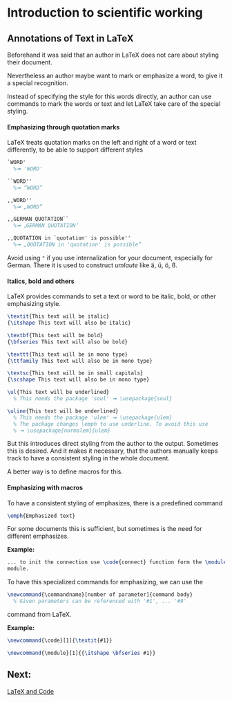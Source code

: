 # Introduction to scientific working

## Annotations of Text in LaTeX

Beforehand it was said that an author in LaTeX does not care about styling their
document.

Nevertheless an author maybe want to mark or emphasize a word, to give it a
special recognition.

Instead of specifying the style for this words directly, an author can use
commands to mark the words or text and let LaTeX take care of the special
styling.

#### Emphasizing through quotation marks

LaTeX treats quotation marks on the left and right of a word or text
differently, to be able to support different styles

```Latex
`WORD'
  %➟ 'WORD'

``WORD''
  %➟ “WORD”

,,WORD''
  %➟ „WORD”

,,GERMAN QUOTATION``
  %➟ ⹂GERMAN QUOTATION〞

,,QUOTATION in `quotation' is possible''
  %➟ „QUOTATION in 'quotation' is possible”
```

Avoid using `"` if you use internalization for your document, especially for
German.
There it is used to construct _umlaute_ like ä, ü, ö, ß.

#### Italics, bold and others

LaTeX provides commands to set a text or word to be italic, bold, or other
emphasizing style.

```Latex
\textit{This text will be italic}
{\itshape This text will also be italic}

\textbf{This text will be bold}
{\bfseries This text will also be bold}

\texttt{This text will be in mono type}
{\ttfamily This text will also be in mono type}

\textsc{This text will be in small capitals}
{\scshape This text will also be in mono type}

\ul{This text will be underlined}
  % This needs the package 'soul' ➟ \usepackage{soul}

\uline{This text will be underlined}
  % This needs the package 'ulem' ➟ \usepackage{ulem}
  % The package changes \emph to use underline. To avoid this use
  % ➟ \usepackage[normalem]{ulem}
```

But this introduces direct styling from the author to the output.
Sometimes this is desired.
And it makes it necessary, that the authors manually keeps track to have a
consistent styling in the whole document.

A better way is to define macros for this.

#### Emphasizing with macros

To have a consistent styling of emphasizes, there is a predefined command

```Latex
\emph{Emphasized text}
```

For some documents this is sufficient, but sometimes is the need for different
emphasizes.

**Example:**

```Latex
... to init the connection use \code{connect} function form the \module{tcp}
module.
```

To have this specialized commands for emphasizing, we can use the

```Latex
\newcommand{\commandname}[number of parameter]{command body}
  % Given parameters can be referenced with '#1', ... '#9'
```

command from LaTeX.

**Example:**

```Latex
\newcommand{\code}[1]{\textit{#1}}

\newcommand{\module}[1]{{\itshape \bfseries #1}}
```

## Next:

[LaTeX and Code](L10_LaTeX-Code.md)

